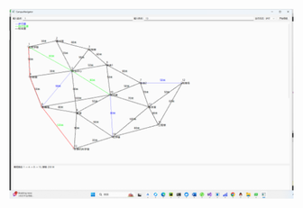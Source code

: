 ![image-20240704144513736](https://raw.githubusercontent.com/wilinz/picgo/main/image/202407041445882.png)

